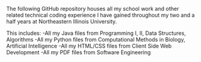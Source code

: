 The following GitHub repository houses all my school work and other related technical coding experience I have gained throughout my two and a half years at Northeastern Illinois University.

This includes:
-All my Java files from Programming I, II, Data Structures, Algorithms
-All my Python files from Computational Methods in Biology, Artificial Intelligence
-All my HTML/CSS files from Client Side Web Development
-All my PDF files from Software Engineering